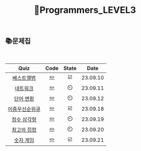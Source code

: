 <div align="center">
  <br />
  <h1> 🥉Programmers_LEVEL3 </h1>
  <br />
</div>

## 📚문제집

<br />

|                                       Quiz                                        |           Code            | State |   Date   |
| :-------------------------------------------------------------------------------: | :-----------------------: | :---: | :------: |
|   [베스트앨범](https://school.programmers.co.kr/learn/courses/30/lessons/42579)   |   [✏️](./베스트앨범.js)   |  ☑️   | 23.09.10 |
|   [네트워크](https://school.programmers.co.kr/learn/courses큐30/lessons/43162)    |    [✏️](./네트워크.js)    |  ⏲️   | 23.09.11 |
|   [단어 변환](https://school.programmers.co.kr/learn/courses/30/lessons/43163)    |    [✏️](./단어변환.js)    |  ⏲️   | 23.09.12 |
| [이중우선순위큐](https://school.programmers.co.kr/learn/courses/30/lessons/42628) | [✏️](./이중우선순위큐.js) |  ☑️   | 23.09.18 |
|  [정수 삼각형](https://school.programmers.co.kr/learn/courses/30/lessons/43105)   |   [✏️](./정수삼각형.js)   |  ⏲️   | 23.09.19 |
|  [최고의 집합](https://school.programmers.co.kr/learn/courses/30/lessons/12938)   |   [✏️](./최고의집합.js)   |  ⏲️   | 23.09.20 |
|   [숫자 게임](https://school.programmers.co.kr/learn/courses/30/lessons/12987)    |    [✏️](./숫자게임.js)    |  ☑️   | 23.09.21 |
